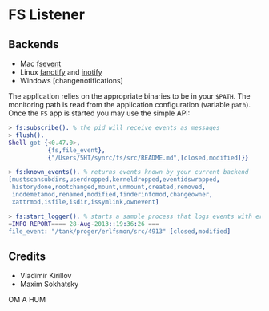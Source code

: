 FS Listener
===========

Backends
--------

* Mac [fsevent](https://github.com/thibaudgg/rb-fsevent)
* Linux [fanotify](https://launchpad.net/fatrace) and 
        [inotify](https://github.com/rvoicilas/inotify-tools/wiki)
* Windows [changenotifications]

The application relies on the appropriate binaries to be in your `$PATH`.
The monitoring path is read from the application configuration (variable `path`).
Once the `FS` app is started you may use the simple API:

```erlang
> fs:subscribe(). % the pid will receive events as messages
> flush(). 
Shell got {<0.47.0>,
           {fs,file_event},
           {"/Users/5HT/synrc/fs/src/README.md",[closed,modified]}}

> fs:known_events(). % returns events known by your current backend
[mustscansubdirs,userdropped,kerneldropped,eventidswrapped,
 historydone,rootchanged,mount,unmount,created,removed,
 inodemetamod,renamed,modified,finderinfomod,changeowner,
 xattrmod,isfile,isdir,issymlink,ownevent]

> fs:start_logger(). % starts a sample process that logs events with error_logger
=INFO REPORT==== 28-Aug-2013::19:36:26 ===
file_event: "/tank/proger/erlfsmon/src/4913" [closed,modified]
```

Credits
-------

* Vladimir Kirillov
* Maxim Sokhatsky

OM A HUM
